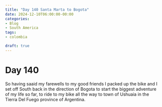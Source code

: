 ```yaml
---
title: "Day 140 Santa Marta to Bogota"
date: 2024-12-10T06:00:00-00:00
categories:
- Blog
- South America
tags:
- colombia

draft: true
---
```


# Day 140

So having saaid my farewells to my good friends I packed up the bike and I set off South back in the direction of Bogota to start the biggest adventure of my life so far, to ride to my bike all the way to town of Ushuaia in the Tierra Del Fuego province of Argentina.

